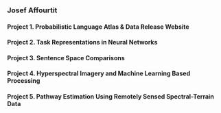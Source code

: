 ### Josef Affourtit

#### Project 1. Probabilistic Language Atlas & Data Release Website

#### Project 2. Task Representations in Neural Networks

#### Project 3. Sentence Space Comparisons

#### Project 4. Hyperspectral Imagery and Machine Learning Based Processing

#### Project 5. Pathway Estimation Using Remotely Sensed Spectral-Terrain Data